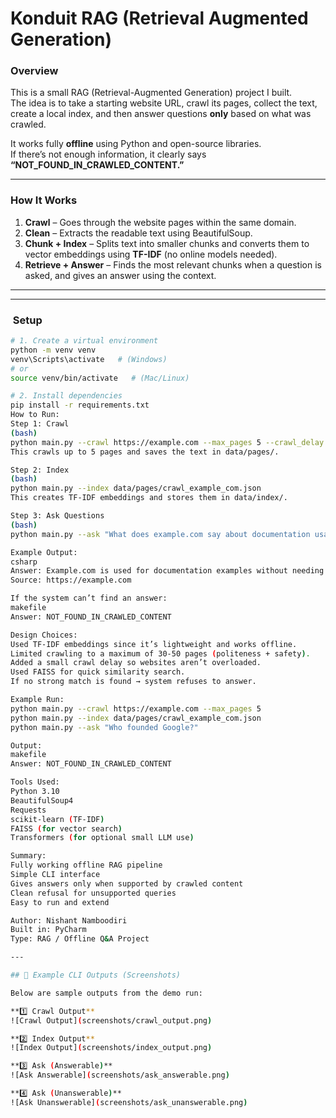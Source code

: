 #  Konduit RAG (Retrieval Augmented Generation)

### Overview
This is a small RAG (Retrieval-Augmented Generation) project I built.  
The idea is to take a starting website URL, crawl its pages, collect the text, create a local index, and then answer questions **only** based on what was crawled.

It works fully **offline** using Python and open-source libraries.  
If there’s not enough information, it clearly says **“NOT_FOUND_IN_CRAWLED_CONTENT.”**

---

###  How It Works
1. **Crawl** – Goes through the website pages within the same domain.  
2. **Clean** – Extracts the readable text using BeautifulSoup.  
3. **Chunk + Index** – Splits text into smaller chunks and converts them to vector embeddings using **TF-IDF** (no online models needed).  
4. **Retrieve + Answer** – Finds the most relevant chunks when a question is asked, and gives an answer using the context.

---


---

### ️ Setup

```bash
# 1. Create a virtual environment
python -m venv venv
venv\Scripts\activate   # (Windows)
# or
source venv/bin/activate   # (Mac/Linux)

# 2. Install dependencies
pip install -r requirements.txt
How to Run:
Step 1: Crawl
(bash)
python main.py --crawl https://example.com --max_pages 5 --crawl_delay 1.0
This crawls up to 5 pages and saves the text in data/pages/.

Step 2: Index
(bash)
python main.py --index data/pages/crawl_example_com.json
This creates TF-IDF embeddings and stores them in data/index/.

Step 3: Ask Questions
(bash)
python main.py --ask "What does example.com say about documentation usage?"

Example Output:
csharp
Answer: Example.com is used for documentation examples without needing permission.
Source: https://example.com

If the system can’t find an answer:
makefile
Answer: NOT_FOUND_IN_CRAWLED_CONTENT 

Design Choices:
Used TF-IDF embeddings since it’s lightweight and works offline.
Limited crawling to a maximum of 30-50 pages (politeness + safety).
Added a small crawl delay so websites aren’t overloaded.
Used FAISS for quick similarity search.
If no strong match is found → system refuses to answer.

Example Run:
python main.py --crawl https://example.com --max_pages 5
python main.py --index data/pages/crawl_example_com.json
python main.py --ask "Who founded Google?"

Output:
makefile
Answer: NOT_FOUND_IN_CRAWLED_CONTENT

Tools Used:
Python 3.10
BeautifulSoup4
Requests
scikit-learn (TF-IDF)
FAISS (for vector search)
Transformers (for optional small LLM use)

Summary:
Fully working offline RAG pipeline
Simple CLI interface
Gives answers only when supported by crawled content
Clean refusal for unsupported queries
Easy to run and extend

Author: Nishant Namboodiri
Built in: PyCharm
Type: RAG / Offline Q&A Project

---

## 🧾 Example CLI Outputs (Screenshots)

Below are sample outputs from the demo run:

**1️⃣ Crawl Output**
![Crawl Output](screenshots/crawl_output.png)

**2️⃣ Index Output**
![Index Output](screenshots/index_output.png)

**3️⃣ Ask (Answerable)**
![Ask Answerable](screenshots/ask_answerable.png)

**4️⃣ Ask (Unanswerable)**
![Ask Unanswerable](screenshots/ask_unanswerable.png)
